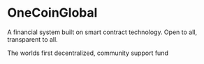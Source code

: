 # OneCoinGlobal

A financial system built on smart contract technology.
Open to all, transparent to all.

The worlds first decentralized, community support fund
